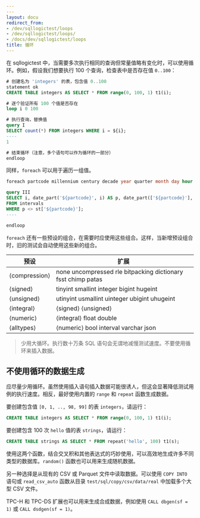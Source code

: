 ```yaml
---
---
layout: docu
redirect_from:
- /dev/sqllogictest/loops
- /dev/sqllogictest/loops/
- /docs/dev/sqllogictest/loops
title: 循环
---
```


在 sqllogictest 中，当需要多次执行相同的查询但常量值略有变化时，可以使用循环。例如，假设我们想要执行 100 个查询，检查表中是否存在值 `0..100`：

```sql
# 创建名为 'integers' 的表，包含值 0..100
statement ok
CREATE TABLE integers AS SELECT * FROM range(0, 100, 1) t1(i);

# 逐个验证所有 100 个值是否存在
loop i 0 100

# 执行查询，替换值
query I
SELECT count(*) FROM integers WHERE i = ${i};
----
1

# 结束循环（注意，多个语句可以作为循环的一部分）
endloop
```

同样，`foreach` 可以用于遍历一组值。

```sql
foreach partcode millennium century decade year quarter month day hour minute second millisecond microsecond epoch

query III
SELECT i, date_part('${partcode}', i) AS p, date_part(['${partcode}'], i) AS st
FROM intervals
WHERE p <> st['${partcode}'];
----

endloop
```

`foreach` 还有一些预设的组合，在需要时应使用这些组合。这样，当新增预设组合时，旧的测试会自动使用这些新的组合。

<div class="monospace_table"></div>

|     预设      |                          扩展                           |
|--------------|--------------------------------------------------------|
| ⟨compression⟩ | none uncompressed rle bitpacking dictionary fsst chimp patas |
| ⟨signed⟩      | tinyint smallint integer bigint hugeint               |
| ⟨unsigned⟩    | utinyint usmallint uinteger ubigint uhugeint          |
| ⟨integral⟩    | ⟨signed⟩ ⟨unsigned⟩                                    |
| ⟨numeric⟩     | ⟨integral⟩ float double                                |
| ⟨alltypes⟩    | ⟨numeric⟩ bool interval varchar json                   |

> 少用大循环。执行数十万条 SQL 语句会无谓地减慢测试速度。不要使用循环来插入数据。

## 不使用循环的数据生成

应尽量少用循环。虽然使用插入语句插入数据可能很诱人，但这会显著降低测试用例的执行速度。相反，最好使用内置的 `range` 和 `repeat` 函数生成数据。

要创建包含值 `[0, 1, .., 98, 99]` 的表 `integers`，请运行：

```sql
CREATE TABLE integers AS SELECT * FROM range(0, 100, 1) t1(i);
```

要创建包含 100 次 `hello` 值的表 `strings`，请运行：

```sql
CREATE TABLE strings AS SELECT * FROM repeat('hello', 100) t1(s);
```

使用这两个函数，结合交叉积和其他表达式的巧妙使用，可以高效地生成许多不同类型的数据库。`random()` 函数也可以用来生成随机数据。

另一种选择是从现有的 CSV 或 Parquet 文件中读取数据。可以使用 `COPY INTO` 语句或 `read_csv_auto` 函数从目录 `test/sql/copy/csv/data/real` 中加载多个大型 CSV 文件。

TPC-H 和 TPC-DS 扩展也可以用来生成合成数据，例如使用 `CALL dbgen(sf = 1)` 或 `CALL dsdgen(sf = 1)`。